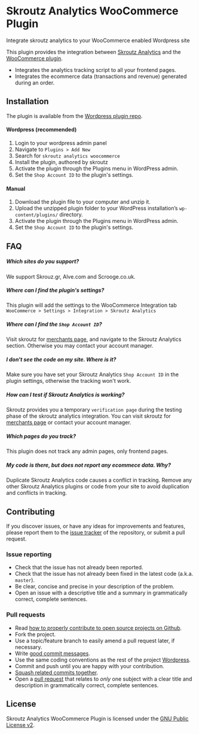 # Skroutz Analytics WooCommerce Plugin
Integrate skroutz analytics to your WooCommerce enabled Wordpress site

This plugin provides the integration between [Skroutz Analytics][1] and the [WooCommerce plugin][2]. 

* Integrates the analytics tracking script to all your frontend pages.
* Integrates the ecommerce data (transactions and revenue) generated during an order.

## Installation

The plugin is available from the [Wordpress plugin repo][11].

#### Wordpress (recommended)

1. Login to your wordpress admin panel
2. Navigate to `Plugins > Add New`
3. Search for `skroutz analytics woocommerce`
4. Install the plugin, authored by skroutz
5. Activate the plugin through the Plugins menu in WordPress admin.
6. Set the `Shop Account ID` to the plugin's settings.

#### Manual

1. Download the plugin file to your computer and unzip it.
2. Upload the unzipped plugin folder to your WordPress installation’s `wp-content/plugins/` directory.
3. Activate the plugin through the Plugins menu in WordPress admin.
4. Set the `Shop Account ID` to the plugin's settings.

## FAQ

##### Which sites do you support?
We support Skrouz.gr, Alve.com and Scrooge.co.uk.

##### Where can I find the plugin's settings?
This plugin will add the settings to the WooCommerce Integration tab `WooCommerce > Settings > Integration > Skroutz Analytics`

##### Where can I find the `Shop Account ID`?
Visit skroutz for [merchants page][10], and navigate to the Skroutz Analytics section. Otherwise you may contact your account manager.

##### I don't see the code on my site. Where is it?
Make sure you have set your Skroutz Analytics `Shop Account ID` in the plugin settings, otherwise the tracking won't work.

##### How can I test if Skroutz Analytics is working?
Skroutz provides you a temporary `verification page` during the testing phase of the skroutz analytics integration. You can visit skroutz for [merchants page][10] or contact your account manager.

##### Which pages do you track?
This plugin does not track any admin pages, only frontend pages.

##### My code is there, but does not report any ecommece data. Why?
Duplicate Skroutz Analytics code causes a conflict in tracking. Remove any other Skroutz Analytics plugins or code from your site to avoid duplication and conflicts in tracking.

## Contributing
If you discover issues, or have any ideas for improvements and features, please report them to the [issue tracker][3] of the repository, or submit a pull request.

### Issue reporting
* Check that the issue has not already been reported.
* Check that the issue has not already been fixed in the latest code
  (a.k.a. `master`).
* Be clear, concise and precise in your description of the problem.
* Open an issue with a descriptive title and a summary in grammatically correct, complete sentences.

### Pull requests

* Read [how to properly contribute to open source projects on Github][4].
* Fork the project.
* Use a topic/feature branch to easily amend a pull request later, if necessary.
* Write [good commit messages][5].
* Use the same coding conventions as the rest of the project [Wordpress][6].
* Commit and push until you are happy with your contribution.
* [Squash related commits together][7].
* Open a [pull request][8] that relates to *only* one subject with a clear title and description in grammatically correct, complete sentences.

## License
Skroutz Analytics WooCommerce Plugin is licensed under the [GNU Public License v2][9].

[1]: http://developer.skroutz.gr/analytics/
[2]: https://wordpress.org/plugins/woocommerce/
[3]: https://github.com/skroutz/skroutz-analytics-woocommerce/issues
[4]: http://gun.io/blog/how-to-github-fork-branch-and-pull-request
[5]: http://tbaggery.com/2008/04/19/a-note-about-git-commit-messages.html
[6]: https://make.wordpress.org/core/handbook/best-practices/coding-standards/
[7]: http://gitready.com/advanced/2009/02/10/squashing-commits-with-rebase.htmlphp/
[8]: https://help.github.com/articles/using-pull-requests
[9]: LICENSE.txt
[10]: https://merchants.skroutz.gr/merchants/account/settings/analytics
[11]: https://wordpress.org/plugins/skroutz-analytics-woocommerce/

